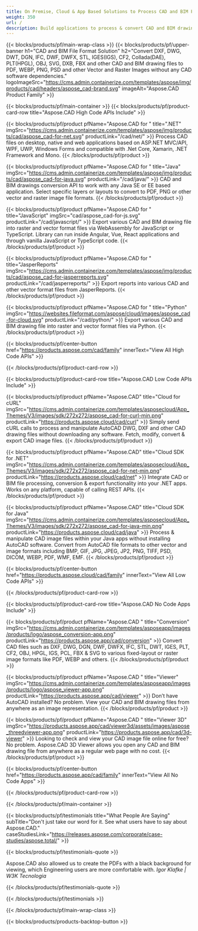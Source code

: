 ```yaml
---
title: On Premise, Cloud & App Based Solutions to Process CAD and BIM Files
weight: 350
url: /
description: Build applications to process & convert CAD and BIM drawing files via High Code APIs or Cloud-based SDKs. Use cross-platform apps to open, render, export and convert DXF, DWG, DGN, DWF, DWFX, IFC, STL, DWT, IGES, PLT, CF2, OBJ, HPGL, IGS, PCL, FBX, SVG file formats without additional CAD software.
---
```

 
{{< blocks/products/pf/main-wrap-class >}}
{{< blocks/products/pf/upper-banner h1="CAD and BIM File Format Solution" h2="Convert DXF, DWG, DWT, DGN, IFC, DWF, DWFX, STL, IGES(IGS), CF2, Collada(DAE), PLT(HPGL), OBJ, SVG, DXB, FBX and other CAD and BIM drawing files to PDF, WEBP, PNG, PSD and other Vector and Raster Images without any CAD software dependencies." logoImageSrc="https://cms.admin.containerize.com/templates/aspose/img/products/cad/headers/aspose_cad-brand.svg" imageAlt="Aspose.CAD Product Family" >}}

{{< blocks/products/pf/main-container >}}
{{< blocks/products/pf/product-card-row title="Aspose.CAD High Code APIs Include" >}}

{{< blocks/products/pf/product pfName="Aspose.CAD for " title=".NET" imgSrc="https://cms.admin.containerize.com/templates/aspose/img/products/cad/aspose_cad-for-net.svg" productLink="/cad/net/" >}}
Process CAD files on desktop, native and web applications based on ASP.NET MVC/API, WPF, UWP, Windows Forms and compatible with .Net Core, Xamarin, .NET Framework and Mono.
{{< /blocks/products/pf/product >}}

{{< blocks/products/pf/product pfName="Aspose.CAD for " title="Java" imgSrc="https://cms.admin.containerize.com/templates/aspose/img/products/cad/aspose_cad-for-java.svg" productLink="/cad/java/" >}}
CAD and BIM drawings conversion API to work with any Java SE or EE based application. Select specific layers or layouts to convert to PDF, PNG or other vector and raster image file formats.
{{< /blocks/products/pf/product >}}

{{< blocks/products/pf/product pfName="Aspose.CAD for " title="JavaScript" imgSrc="cad/aspose_cad-for-js.svg" productLink="/cad/javascript/" >}}
Export various CAD and BIM drawing file into raster and vector format files via WebAssembly for JavaScript or TypeScript. Library can run inside Angular, Vue, React applications and through vanilla JavaScript or TypeScript code.
{{< /blocks/products/pf/product >}}

{{< blocks/products/pf/product pfName="Aspose.CAD for " title="JasperReports" imgSrc="https://cms.admin.containerize.com/templates/aspose/img/products/cad/aspose_cad-for-jasperreports.svg" productLink="/cad/jasperreports/" >}}
Export reports into various CAD and other vector format files from JasperReports.
{{< /blocks/products/pf/product >}}

{{< blocks/products/pf/product pfName="Aspose.CAD for " title="Python" imgSrc="https://websites.fileformat.com/aspose/cloud/images/aspose_cad-for-cloud.svg" productLink="/cad/python/" >}}
Export various CAD and BIM drawing file into raster and vector format files via Python.
{{< /blocks/products/pf/product >}}

{{< blocks/products/pf/center-button href="https://products.aspose.com/cad/family" innerText="View All High Code APIs" >}}

{{< /blocks/products/pf/product-card-row >}}

{{< blocks/products/pf/product-card-row title="Aspose.CAD Low Code APIs Include" >}}

{{< blocks/products/pf/product pfName="Aspose.CAD" title="Cloud for cURL" imgSrc="https://cms.admin.containerize.com/templates/asposecloud/App_Themes/V3/images/sdk/272x272/aspose_cad-for-curl-min.png" productLink="https://products.aspose.cloud/cad/curl" >}}
Simply send cURL calls to process and manipulate AutoCAD DWG, DXF and other CAD drawing files without downloading any software. Fetch, modify, convert & export CAD image files.
{{< /blocks/products/pf/product >}}

{{< blocks/products/pf/product pfName="Aspose.CAD" title="Cloud SDK for .NET" imgSrc="https://cms.admin.containerize.com/templates/asposecloud/App_Themes/V3/images/sdk/272x272/aspose_cad-for-net-min.png" productLink="https://products.aspose.cloud/cad/net" >}}
Integrate CAD or BIM file processing, conversion & export functionality into your .NET apps. Works on any platform, capable of calling REST APIs.
{{< /blocks/products/pf/product >}}

{{< blocks/products/pf/product pfName="Aspose.CAD" title="Cloud SDK for Java" imgSrc="https://cms.admin.containerize.com/templates/asposecloud/App_Themes/V3/images/sdk/272x272/aspose_cad-for-java-min.png" productLink="https://products.aspose.cloud/cad/java" >}}
Process & manipulate CAD image files within your Java apps without installing AutoCAD software. Convert from AutoCAD file formats to other vector and image formats including BMP, GIF, JPG, JPEG, JP2, PNG, TIFF, PSD, DICOM, WEBP, PDF, WMF, EMF.
{{< /blocks/products/pf/product >}}

{{< blocks/products/pf/center-button href="https://products.aspose.cloud/cad/family" innerText="View All Low Code APIs" >}}

{{< /blocks/products/pf/product-card-row >}}

{{< blocks/products/pf/product-card-row title="Aspose.CAD No Code Apps Include" >}}

{{< blocks/products/pf/product pfName="Aspose.CAD " title="Conversion" imgSrc="https://cms.admin.containerize.com/templates/asposeapp/images/products/logo/aspose_conversion-app.png" productLink="https://products.aspose.app/cad/conversion" >}}
Convert CAD files such as  DXF, DWG, DGN, DWF, DWFX, IFC, STL, DWT, IGES, PLT, CF2, OBJ, HPGL, IGS, PCL, FBX & SVG to various fixed-layout or raster image formats like PDF, WEBP and others.
{{< /blocks/products/pf/product >}}

{{< blocks/products/pf/product pfName="Aspose.CAD " title="Viewer" imgSrc="https://cms.admin.containerize.com/templates/asposeapp/images/products/logo/aspose_viewer-app.png" productLink="https://products.aspose.app/cad/viewer" >}}
Don’t have AutoCAD installed? No problem. View your CAD and BIM drawing files from anywhere as an image representation. 
{{< /blocks/products/pf/product >}}

{{< blocks/products/pf/product pfName="Aspose.CAD " title="Viewer 3D" imgSrc="https://products.aspose.app/cad/viewer3d/assets/images/aspose_threedviewer-app.png" productLink="https://products.aspose.app/cad/3d-viewer" >}}
Looking to check and view your CAD image file online for free? No problem. Aspose.CAD 3D Viewer allows you open any CAD and BIM drawing file from anywhere as a regular web page with no cost. 
{{< /blocks/products/pf/product >}}

{{< blocks/products/pf/center-button href="https://products.aspose.app/cad/family" innerText="View All No Code Apps" >}}

{{< /blocks/products/pf/product-card-row >}}

{{< /blocks/products/pf/main-container >}}

{{< blocks/products/pf/testimonials title="What People Are Saying" subTitle="Don't just take our word for it. See what users have to say about Aspose.CAD." caseStudiesLink="https://releases.aspose.com/corporate/case-studies/aspose.total/" >}}

{{< blocks/products/pf/testimonials-quote >}}
<p class="first">
 Aspose.CAD also allowed us to create the PDFs with a black background for viewing, which Engineering users are more comfortable with.
 <em>
  Igor Klafke | W3K Tecnologia
 </em>
</p>

{{< /blocks/products/pf/testimonials-quote >}}

{{< /blocks/products/pf/testimonials >}}

{{< /blocks/products/pf/main-wrap-class >}}

{{< blocks/products/products-backtop-button >}}